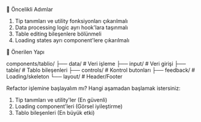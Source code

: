 🎯 Öncelikli Adımlar

1. Tip tanımları ve utility fonksiyonları çıkarılmalı
2. Data processing logic ayrı hook'lara taşınmalı
3. Table editing bileşenlere bölünmeli
4. Loading states ayrı component'lere çıkarılmalı

📁 Önerilen Yapı

components/tablio/
├── data/ # Veri işleme
├── input/ # Veri girişi
├── table/ # Tablo bileşenleri
├── controls/ # Kontrol butonları
├── feedback/ # Loading/skeleton
└── layout/ # Header/Footer

Refactor işlemine başlayalım mı? Hangi aşamadan başlamak istersiniz:

1. Tip tanımları ve utility'ler (En güvenli)
2. Loading component'leri (Görsel iyileştirme)
3. Tablo bileşenleri (En büyük etki)

